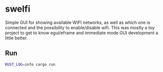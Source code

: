 # swelfi

Simple GUI for showing available WIFI networks, as well as which one is connected and the possibility to enable/disable wifi.
This was mostly a toy project to get to know egui/eframe and immediate mode GUI development a little better.

## Run

```bash
RUST_LOG=info cargo run
```

